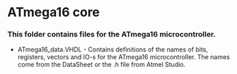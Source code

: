 # ATmega16 core

### This folder contains files for the ATmega16 microcontroller. 

- ATmega16_data.VHDL - Contains definitions of the names of bits, registers, vectors and IO-s for the ATmega16 microcontroller. 
The names come from the DataSheet or the .h file from Atmel Studio.


